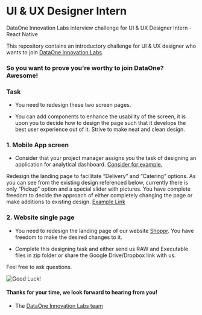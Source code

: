 # UI & UX Designer Intern 

DataOne Innovation Labs interview challenge for UI & UX Designer Intern - React Native  

This repository contains an introductory challenge for UI & UX designer who wants to join [DataOne Innovation Labs](http://dataone.io).

### So you want to prove you're worthy to join DataOne? Awesome!

### Task

- You need to redesign these two screen pages. 

- You can add components to enhance the usability of the screen, it is upon you to decide how to design the page such that it develops the best user experience out of it. Strive to make neat and clean design.

### 1. Mobile App screen

- Consider that your project manager assigns you the task of designing an application for analytical dashboard. [Consider for example.](https://cdn.dribbble.com/users/37501/screenshots/6225421/dashboard-4.jpg)
 
Redesign the landing page to facilitate “Delivery” and “Catering” options. As you can see from the existing design referenced below, currently there is only “Pickup” option and a special slider with pictures. You have complete freedom to decide the approach of either completely changing  the page or make additions to existing design. [Example Link](https://cdn.dribbble.com/users/43602/videos/1792/adobe-xd-eugene-olefir.mp4) 

### 2. Website single page
- You need to redesign the landing page of our website [Shoppr](https://shoppr.ai/). You have freedom to make the desired changes to it. 

- Complete this designing task and either send us RAW and Executable files in zip folder or share the Google Drive/Dropbox link with us.

Feel free to ask questions. 

![Good Luck!](http://i.imgur.com/DHxjAeQ.jpg)


#### Thanks for your time, we look forward to hearing from you!
- The [DataOne Innovation Labs team](https://dataone.io)
